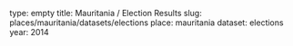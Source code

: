 type: empty
title: Mauritania / Election Results
slug: places/mauritania/datasets/elections
place: mauritania
dataset: elections
year: 2014
